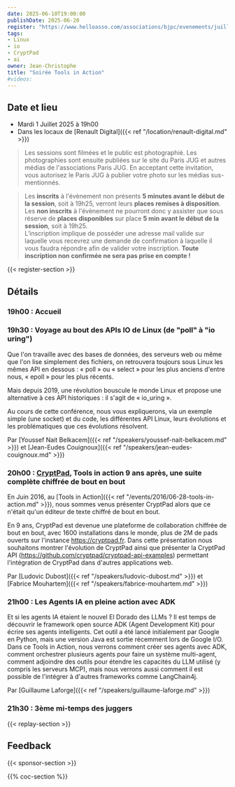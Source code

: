 ```yaml
---
date: 2025-06-10T19:00:00
publishDate: 2025-06-20
register: "https://www.helloasso.com/associations/bjpc/evenements/juillet-2025"
tags:
- Linux
- io
- CryptPad
- ai
owner: Jean-Christophe
title: "Soirée Tools in Action"
#videos:
---
```


## Date et lieu

* Mardi 1 Juillet 2025 à 19h00
* Dans les locaux de [Renault Digital]({{< ref "/location/renault-digital.md" >}})

> Les sessions sont filmées et le public est photographié.
Les photographies sont ensuite publiées sur le site du Paris JUG et autres médias de l'associations Paris JUG.
En acceptant cette invitation, vous autorisez le Paris JUG à publier votre photo sur les médias sus-mentionnés.

> Les **inscrits** à l'évènement non présents **5 minutes avant le début de la session**, soit à 19h25, verront leurs **places remises à disposition**.  
Les **non inscrits** à l'évènement ne pourront donc y assister que sous réserve de **places disponibles** sur place **5 min avant le début de la session**, soit à 19h25.  
L’inscription implique de posséder une adresse mail valide sur laquelle vous recevrez une demande de confirmation à laquelle il vous faudra répondre afin de valider votre inscription.
**Toute inscription non confirmée ne sera pas prise en compte !**

{{< register-section >}}

## Détails

### 19h00 : Accueil

### 19h30 : Voyage au bout des APIs IO de Linux (de "poll" à "io uring")

Que l'on travaille avec des bases de données, des serveurs web ou même que l'on lise simplement des fichiers, on retrouvera toujours sous Linux les mêmes API en dessous : « poll » ou « select » pour les plus anciens d'entre nous, « epoll » pour les plus récents.

Mais depuis 2019, une révolution bouscule le monde Linux et propose une alternative à ces API historiques : il s'agit de « io_uring ».

Au cours de cette conférence, nous vous expliquerons, via un exemple simple (une socket) et du code, les différentes API Linux, leurs évolutions et les problématiques que ces évolutions résolvent.

Par [Youssef Nait Belkacem]({{< ref "/speakers/youssef-nait-belkacem.md" >}}) et [Jean-Eudes Couignoux]({{< ref "/speakers/jean-eudes-couignoux.md" >}})

### 20h00 : [CryptPad](https://cryptpad.org), Tools in action 9 ans après, une suite complète chiffrée de bout en bout

En Juin 2016, au [Tools in Action]({{< ref "/events/2016/06-28-tools-in-action.md" >}}), nous sommes venus présenter CryptPad alors que ce n'était qu'un éditeur de texte chiffré de bout en bout.

En 9 ans, CryptPad est devenue une plateforme de collaboration chiffrée de bout en bout, avec 1600 installations dans le monde, plus de 2M de pads ouverts sur l'instance https://cryptpad.fr. Dans cette présentation nous souhaitons montrer l'évolution de CryptPad ainsi que présenter la CryptPad API (https://github.com/cryptpad/cryptpad-api-examples) permettant l'intégration de CryptPad dans d'autres applications web.

Par [Ludovic Dubost]({{< ref "/speakers/ludovic-dubost.md" >}}) et [Fabrice Mouhartem]({{< ref "/speakers/fabrice-mouhartem.md" >}})

<!--
### 20h30 : Buffet offert par [Renault Digital]({{< ref "/location/renault-digital.md" >}})

[{{< figure src="/img/sponsors/2025/sponsor.svg" alt="sponsor" class="sponsor-svg-logo" width="250" >}}]({{< ref "/location/sponsor.md" >}}) 
-->

### 21h00 : Les Agents IA en pleine action avec ADK

Et si les agents IA étaient le nouvel El Dorado des LLMs ?
Il est temps de découvrir le framework open source ADK (Agent Development Kit) pour écrire ses agents intelligents.
Cet outil a été lancé initialement par Google en Python, mais une version Java est sortie récemment lors de Google I/O.
Dans ce Tools in Action, nous verrons comment créer ses agents avec ADK, comment orchestrer plusieurs agents pour faire un système multi-agent, comment adjoindre des outils pour étendre les capacités du LLM utilisé (y compris les serveurs MCP), mais nous verrons aussi comment il est possible de l'intégrer à d'autres frameworks comme LangChain4j.

Par [Guillaume Laforge]({{< ref "/speakers/guillaume-laforge.md" >}})

### 21h30 : 3ème mi-temps des juggers

{{< replay-section >}}

## Feedback

{{< sponsor-section >}}

{{% coc-section %}}
